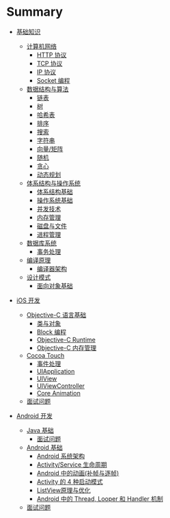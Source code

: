 # Summary

* [基础知识](basic/README.md)
    * [计算机网络](basic/network/README.md)
        * [HTTP 协议](basic/network/HTTP.md)
        * [TCP 协议](basic/network/TCP.md)
        * [IP 协议](basic/network/IP.md)
        * [Socket 编程](basic/network/Socket-Programming-Basic.md)
    * [数据结构与算法](basic/algo/README.md)
        * [链表](basic/algo/Linked-List.md)
        * [树](basic/algo/Tree.md)
        * [哈希表](basic/algo/Hash-Table.md)
        * [排序](basic/algo/Sorting.md)
        * [搜索]()
        * [字符串]()
        * [向量/矩阵]()
        * [随机]()
        * [贪心]()
        * [动态规划]()
    * [体系结构与操作系统](basic/arch/README.md)
        * [体系结构基础](basic/arch/Arch.md)
        * [操作系统基础](basic/arch/OS.md)
        * [并发技术](basic/arch/Concurrency.md)
        * [内存管理](basic/arch/Memory-Management.md)
        * [磁盘与文件](basic/arch/Disk-And-File.md)
        * [进程管理]()
    * [数据库系统](basic/db/README.md)
        * [事务处理](basic/db/Transaction.md)
    * [编译原理](basic/compiler/README.md)
        * [编译器架构](basic/compiler/Compiler-Arch.md)
    * [设计模式](basic/design/README.md)
        * [面向对象基础](basic/design/OO-Basic.md)
* [iOS 开发](iOS/README.md)
    * [Objective-C 语言基础](iOS/ObjC-Basic/README.md)
        * [类与对象](iOS/ObjC-Basic/Class.md)
        * [Block 编程](iOS/ObjC-Basic/Block.md)
        * [Objective-C Runtime](iOS/ObjC-Basic/Runtime.md)
        * [Objective-C 内存管理](iOS/ObjC-Basic/MM.md)
    * [Cocoa Touch](iOS/Cocoa-Touch/README.md)
        * [事件处理](iOS/Cocoa-Touch/Event-Handling.md)
        * [UIApplication](iOS/Cocoa-Touch/UIApplication.md)
        * [UIView](iOS/Cocoa-Touch/UIView-Basic.md)
        * [UIViewController](iOS/Cocoa-Touch/UIViewController.md)
        * [Core Animation](iOS/Cocoa-Touch/Animation.md)
    * [面试问题](iOS/Questions.md)

* [Android 开发](Android/README.md)
    * [Java 基础](Android/Java/README.md)
        * [面试问题](Android/Java/Questions.md)
    * [Android 基础](Android/basic/README.md)
        * [Android 系统架构](Android/basic/Android-Arch.md)
        * [Activity/Service 生命周期](Android/basic/Activity-Service-Lifecircle.md)
        * [Android 中的动画(补帧与逐帧)](Android/basic/Android-Animation.md)
        * [Activity 的 4 种启动模式](Android/basic/Android-LaunchMode.md)
        * [ListView原理与优化](Android/basic/ListView-Optimize.md)
        * [Android 中的 Thread, Looper 和 Handler 机制](Android/basic/Android-handler-thread-looper.md)
    * [面试问题](Android/Questions.md)
